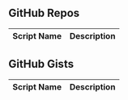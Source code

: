 GitHub Repos
------------

| Script Name        | Description   | 
| ------------------ | ------------- | 



GitHub Gists
------------

| Script Name        | Description   | 
| -------------      | ------------- | 

